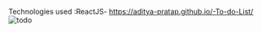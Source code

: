 Technologies used :ReactJS-
https://aditya-pratap.github.io/-To-do-List/
![todo](https://github.com/ADITYA-PRATAP/-To-do-List/assets/72655723/95bc0890-3cc5-4761-8496-ef70f2b9b5a7)

